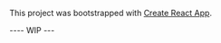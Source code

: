 This project was bootstrapped with [Create React App](https://github.com/facebook/create-react-app).

---- WIP ---
